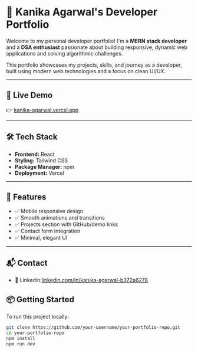 # 💼 Kanika Agarwal's Developer Portfolio

Welcome to my personal developer portfolio! I'm a **MERN stack developer** and a **DSA enthusiast** passionate about building responsive, dynamic web applications and solving algorithmic challenges.

This portfolio showcases my projects, skills, and journey as a developer, built using modern web technologies and a focus on clean UI/UX.

---

## 🚀 Live Demo

👉 [kanika-agarwal.vercel.app](https://kanika-agarwal.vercel.app/)

---

## 🛠️ Tech Stack

- **Frontend:** React
- **Styling:** Tailwind CSS
- **Package Manager:** npm
- **Deployment:** Vercel

---

## 🎯 Features

- ✅ Mobile responsive design
- ✅ Smooth animations and transitions
- ✅ Projects section with GitHub/demo links
- ✅ Contact form integration
- ✅ Minimal, elegant UI

---

## 📬 Contact

- 💼 Linkedin:[linkedin.com/in/kanika-agarwal-b372a6278](https://www.linkedin.com/in/kanika-agarwal-b372a6278)

## 📦 Getting Started

To run this project locally:

```bash
git clone https://github.com/your-username/your-portfolio-repo.git
cd your-portfolio-repo
npm install
npm run dev

